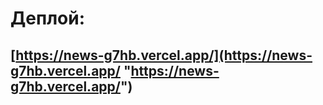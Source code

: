 # Деплой:

## [https://news-g7hb.vercel.app/](https://news-g7hb.vercel.app/ "https://news-g7hb.vercel.app/")
